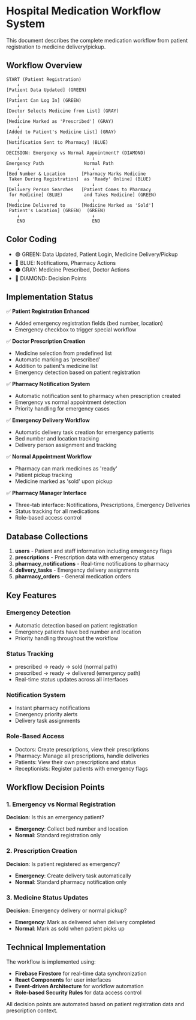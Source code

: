 # Hospital Medication Workflow System

This document describes the complete medication workflow from patient registration to medicine delivery/pickup.

## Workflow Overview

```
START (Patient Registration)
    ↓
[Patient Data Updated] (GREEN)
    ↓
[Patient Can Log In] (GREEN)
    ↓
[Doctor Selects Medicine from List] (GRAY)
    ↓
[Medicine Marked as 'Prescribed'] (GRAY)
    ↓
[Added to Patient's Medicine List] (GRAY)
    ↓
[Notification Sent to Pharmacy] (BLUE)
    ↓
DECISION: Emergency vs Normal Appointment? (DIAMOND)
    ↓                           ↓
Emergency Path               Normal Path
    ↓                           ↓
[Bed Number & Location      [Pharmacy Marks Medicine
 Taken During Registration]  as 'Ready' Online] (BLUE)
    ↓                           ↓
[Delivery Person Searches   [Patient Comes to Pharmacy
 for Medicine] (BLUE)        and Takes Medicine] (GREEN)
    ↓                           ↓
[Medicine Delivered to      [Medicine Marked as 'Sold']
 Patient's Location] (GREEN)  (GREEN)
    ↓                           ↓
    END                         END
```

## Color Coding
- 🟢 GREEN: Data Updated, Patient Login, Medicine Delivery/Pickup
- 🔵 BLUE: Notifications, Pharmacy Actions
- ⚫ GRAY: Medicine Prescribed, Doctor Actions
- 🔶 DIAMOND: Decision Points

## Implementation Status

✅ **Patient Registration Enhanced**
- Added emergency registration fields (bed number, location)
- Emergency checkbox to trigger special workflow

✅ **Doctor Prescription Creation**
- Medicine selection from predefined list
- Automatic marking as 'prescribed'
- Addition to patient's medicine list
- Emergency detection based on patient registration

✅ **Pharmacy Notification System**
- Automatic notification sent to pharmacy when prescription created
- Emergency vs normal appointment detection
- Priority handling for emergency cases

✅ **Emergency Delivery Workflow**
- Automatic delivery task creation for emergency patients
- Bed number and location tracking
- Delivery person assignment and tracking

✅ **Normal Appointment Workflow**
- Pharmacy can mark medicines as 'ready'
- Patient pickup tracking
- Medicine marked as 'sold' upon pickup

✅ **Pharmacy Manager Interface**
- Three-tab interface: Notifications, Prescriptions, Emergency Deliveries
- Status tracking for all medications
- Role-based access control

## Database Collections

1. **users** - Patient and staff information including emergency flags
2. **prescriptions** - Prescription data with emergency status
3. **pharmacy_notifications** - Real-time notifications to pharmacy
4. **delivery_tasks** - Emergency delivery assignments
5. **pharmacy_orders** - General medication orders

## Key Features

### Emergency Detection
- Automatic detection based on patient registration
- Emergency patients have bed number and location
- Priority handling throughout the workflow

### Status Tracking
- prescribed → ready → sold (normal path)
- prescribed → ready → delivered (emergency path)
- Real-time status updates across all interfaces

### Notification System
- Instant pharmacy notifications
- Emergency priority alerts
- Delivery task assignments

### Role-Based Access
- Doctors: Create prescriptions, view their prescriptions
- Pharmacy: Manage all prescriptions, handle deliveries
- Patients: View their own prescriptions and status
- Receptionists: Register patients with emergency flags

## Workflow Decision Points

### 1. Emergency vs Normal Registration
**Decision**: Is this an emergency patient?
- **Emergency**: Collect bed number and location
- **Normal**: Standard registration only

### 2. Prescription Creation
**Decision**: Is patient registered as emergency?
- **Emergency**: Create delivery task automatically
- **Normal**: Standard pharmacy notification only

### 3. Medicine Status Updates
**Decision**: Emergency delivery or normal pickup?
- **Emergency**: Mark as delivered when delivery completed
- **Normal**: Mark as sold when patient picks up

## Technical Implementation

The workflow is implemented using:
- **Firebase Firestore** for real-time data synchronization
- **React Components** for user interfaces
- **Event-driven Architecture** for workflow automation
- **Role-based Security Rules** for data access control

All decision points are automated based on patient registration data and prescription context.

